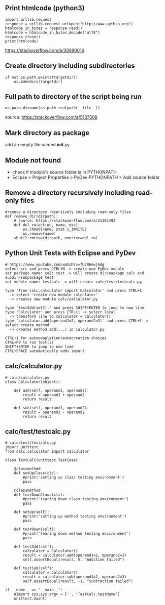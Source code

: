 ## Print htmlcode (python3)
    import urllib.request
    response = urllib.request.urlopen("http://www.python.org")
    htmlcode_in_bytes = response.read()
    htmlcode = htmlcode_in_bytes.decode("utf8")
    response.close()
    print(htmlcode)
https://stackoverflow.com/a/30890016

## Create directory including subdirectories
    if not os.path.exists(targetdir):
        os.makedirs(targetdir)

## Full path to directory of the script being run
    os.path.dirname(os.path.realpath(__file__))
source: https://stackoverflow.com/a/5137509

## Mark directory as package
add an empty file named __init__.py

## Module not found
* check if module's source folder is in PYTHONPATH
* Eclipse > Project Properties > PyDev PYTHONPATH > Add source folder

## Remove a directory recursively including read-only files
    #remove a directory recursively including read-only files
    def remove_dir(dirpath):
        # source: https://stackoverflow.com/a/21263493
        def del_rw(action, name, exc):
            os.chmod(name, stat.S_IWRITE)
            os.remove(name)
        shutil.rmtree(dirpath, onerror=del_rw)
        
## Python Unit Tests with Eclipse and PyDev
    # https://www.youtube.com/watch?v=fU7RHewj6dg
    select src and press CTRL+N -> create new PyDev module
    set package name: calc.test -> will create dir/package calc and subdir/subpackage test
    set module name: testcalc -> will create calc/test/testcalc.py

    type 'from calc.calculator import Calculator' and press CTRL+1
      -> select 'create new module calculator'
      -> creates new module calc/calculator.py

    type 'testAdd(self):' and press SHIFT+ENTER to jump to new line
    type 'Calculator' and press CTRL+1 -> select local
      -> transform line to calculator = Calculator()
    type 'calculator.add(operand1=2, operand2=3)' and press CTRL+1 -> select create method
      -> creates method add(...) in calculator.py

    CTRL+1 for autocompletion/autocreation choices
    CTRL+F9 to run test(s)
    SHIFT+ENTER to jump to new line
    CTRL+SPACE automatically adds import
    
## calc/calculator.py
    # calc/calculator.py
    class Calculator(object):

        def add(self, operand1, operand2):
            result = operand1 + operand2
            return result

        def sub(self, operand1, operand2):
            result = operand1 - operand2
            return result

## calc/test/testcalc.py
    # calc/test/testcalc.py
    import unittest
    from calc.calculator import Calculator

    class TestCalc(unittest.TestCase):

        @classmethod
        def setUpClass(cls):
            #print('setting up class testing environment')
            pass

        @classmethod
        def tearDownClass(cls):
            #print('tearing down class testing environment')
            pass

        def setUp(self):
            #print('setting up method testing environment')
            pass

        def tearDown(self):
            #print('tearing down method testing environment')
            pass

        def testAdd(self):
            calculator = Calculator()
            result = calculator.add(operand1=2, operand2=3)
            self.assertEqual(result, 5, "Addition failed")

        def testSub(self):
            calculator = Calculator()
            result = calculator.sub(operand1=2, operand2=3)
            self.assertEqual(result, -1, "Subtraction failed")

    if __name__ == "__main__":
        #import sys;sys.argv = ['', 'TestCalc.testName']
        unittest.main()
